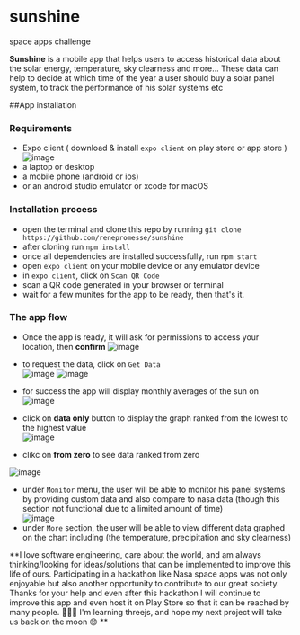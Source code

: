 # sunshine
space apps challenge

**Sunshine** is a mobile app that helps users to access historical data about the solar energy, temperature, sky clearness and more...
These data can help to decide at which time of the year a user should buy a solar panel system, to track the performance of his solar systems etc



##App installation
### Requirements
- Expo client ( download & install `expo client` on play store or app store ) </br>
![image](https://user-images.githubusercontent.com/69194903/135773847-68d70f31-6b10-4ae3-ab7b-f10a0d0cea7b.png) </br>
- a laptop or desktop
- a mobile phone (android or ios) 
- or an android studio emulator or xcode for macOS


### Installation process

- open the terminal and clone this repo by running `git clone https://github.com/renepromesse/sunshine`
- after cloning run `npm install`
- once all dependencies are installed successfully, run `npm start`
- open `expo client` on your mobile device or any emulator device
- in `expo client`, click on `Scan QR Code`
- scan a QR code generated in your browser or terminal
- wait for a few munites for the app to be ready, then that's it.

### The app flow
- Once the app is ready, it will ask for permissions to access your location, 
then **confirm**
![image](https://user-images.githubusercontent.com/69194903/135774219-a85f56b4-6ce0-4d7d-93ba-94247f5c1140.png)</br>

- to request the data, click on `Get Data` </br>
![image](https://user-images.githubusercontent.com/69194903/135774243-681d9163-5f36-42b3-8333-de531df2bab0.png)
![image](https://user-images.githubusercontent.com/69194903/135774251-80e396fe-1725-412d-9eff-38ebd2ce26fd.png)


- for success the app will display monthly averages of the sun on </br>
![image](https://user-images.githubusercontent.com/69194903/135774258-629c135b-b7be-4665-90d0-423ecafb24f1.png)</br>

- click on **data only** button to display the graph ranked from the lowest to the highest value </br>
![image](https://user-images.githubusercontent.com/69194903/135774435-91275361-b961-4984-91d2-aa1cca6638d0.png)

- clikc on **from zero** to see data ranked from zero </br>

![image](https://user-images.githubusercontent.com/69194903/135774271-f234a783-ad85-4fbb-b5c7-96c0d91789fe.png) </br>
- under `Monitor` menu, the user will be able to monitor his panel systems by providing custom data and also compare to nasa data
(though this section not functional due to a limited amount of time) </br>
![image](https://user-images.githubusercontent.com/69194903/135774490-4f55773f-d79f-415d-8272-d96aff9e75b9.png)
- under `More` section, the user will be able to view different data graphed on the chart including (the temperature, precipitation and sky clearness)

**I love software engineering, care about the world, and am always 
thinking/looking for ideas/solutions that can be implemented to improve this life of ours.
Participating in a hackathon like Nasa space apps was not only enjoyable but 
also another opportunity to contribute to our great society. Thanks for your help and even after this hackathon
I will continue to improve this app and even host it on Play Store so that it can be reached by many people. 💪️🚀️😍️
I'm learning threejs, and hope my next project will take us back on the moon 😊️ **


